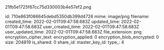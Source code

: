 21fb5e1725f67cc75d330003b4e57ef2.png

id: 710e863f086645debd5350db399d4726
mime: image/png
filename: 
created_time: 2022-02-01T09:47:58.683Z
updated_time: 2022-02-01T09:47:58.683Z
user_created_time: 2022-02-01T09:47:58.683Z
user_updated_time: 2022-02-01T09:47:58.683Z
file_extension: png
encryption_cipher_text: 
encryption_applied: 0
encryption_blob_encrypted: 0
size: 204819
is_shared: 0
share_id: 
master_key_id: 
type_: 4